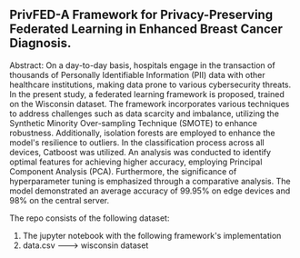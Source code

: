 ## PrivFED-A Framework for Privacy-Preserving Federated Learning in Enhanced Breast Cancer Diagnosis.

Abstract: On a day-to-day basis, hospitals engage in the transaction of thousands of Personally Identifiable Information (PII) data with other healthcare institutions, making data prone to various cybersecurity threats. In the present study, a federated learning framework is proposed, trained on the Wisconsin dataset. The framework incorporates various techniques to address challenges such as data scarcity and imbalance, utilizing the Synthetic Minority Over-sampling Technique (SMOTE) to enhance robustness. Additionally, isolation forests are employed to enhance the model's resilience to outliers. In the classification process across all devices, Catboost was utilized. An analysis was conducted to identify optimal features for achieving higher accuracy, employing Principal Component Analysis (PCA). Furthermore, the significance of hyperparameter tuning is emphasized through a comparative analysis. The model demonstrated an average accuracy of 99.95% on edge devices and 98% on the central server.

The repo consists of the following dataset:
 1) The jupyter notebook with the following framework's implementation
 2) data.csv ---> wisconsin dataset
